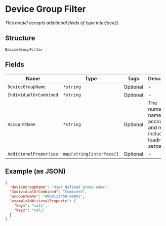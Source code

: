 
# Device Group Filter

*This model accepts additional fields of type interface{}.*

## Structure

`DeviceGroupFilter`

## Fields

| Name | Type | Tags | Description |
|  --- | --- | --- | --- |
| `DeviceGroupName` | `*string` | Optional | - |
| `IndividualOrCombined` | `*string` | Optional | - |
| `AccountName` | `*string` | Optional | The numeric name of the account and must include leading zeroes |
| `AdditionalProperties` | `map[string]interface{}` | Optional | - |

## Example (as JSON)

```json
{
  "deviceGroupName": "User defined group name",
  "IndividualOrCombined": "Combined",
  "accountName": "0000123456-00001",
  "exampleAdditionalProperty": {
    "key1": "val1",
    "key2": "val2"
  }
}
```

